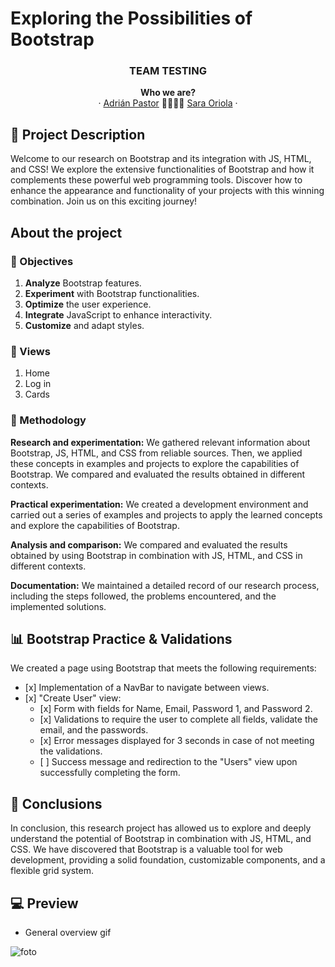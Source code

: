 <h1>Exploring the Possibilities of Bootstrap</h1>

<h3 align="center">TEAM TESTING</h3>

<p align="center">
  <a><strong>Who we are?</strong>
  <br />
  ·
  <a href="https://github.com/apl09">Adrián Pastor</a>
  🤜🏽🤛🏽
  <a href="https://github.com/saraoriola">Sara Oriola</a>
  ·
</p>

## 📝 Project Description

<p>Welcome to our research on Bootstrap and its integration with JS, HTML, and CSS! We explore the extensive functionalities of Bootstrap and how it complements these powerful web programming tools. Discover how to enhance the appearance and functionality of your projects with this winning combination. Join us on this exciting journey!</p>

## About the project

### 🎯 Objectives

<ol>
  <li><strong>Analyze</strong> Bootstrap features.</li>
  <li><strong>Experiment</strong> with Bootstrap functionalities.</li>
  <li><strong>Optimize</strong> the user experience.</li>
  <li><strong>Integrate</strong> JavaScript to enhance interactivity.</li>
  <li><strong>Customize</strong> and adapt styles.</li>
</ol>

### 📁 Views

<ol>
  <li>Home</li>
  <li>Log in</li>
  <li>Cards</li>
</ol>

### 🔬 Methodology

<strong>Research and experimentation:</strong> We gathered relevant information about Bootstrap, JS, HTML, and CSS from reliable sources. Then, we applied these concepts in examples and projects to explore the capabilities of Bootstrap. We compared and evaluated the results obtained in different contexts.

<strong>Practical experimentation:</strong> We created a development environment and carried out a series of examples and projects to apply the learned concepts and explore the capabilities of Bootstrap.

<strong>Analysis and comparison:</strong> We compared and evaluated the results obtained by using Bootstrap in combination with JS, HTML, and CSS in different contexts.

<strong>Documentation:</strong> We maintained a detailed record of our research process, including the steps followed, the problems encountered, and the implemented solutions.

## 📊 Bootstrap Practice & Validations

<p>We created a page using Bootstrap that meets the following requirements:</p>

<ul>
  <li>[x] Implementation of a NavBar to navigate between views.</li>
  <li>[x] "Create User" view:
    <ul>
      <li>[x] Form with fields for Name, Email, Password 1, and Password 2.</li>
      <li>[x] Validations to require the user to complete all fields, validate the email, and the passwords.</li>
      <li>[x] Error messages displayed for 3 seconds in case of not meeting the validations.</li>
      <li>[ ] Success message and redirection to the "Users" view upon successfully completing the form.</li>
    </ul>
  </li>
</ul>

## 🧠 Conclusions

<p>In conclusion, this research project has allowed us to explore and deeply understand the potential of Bootstrap in combination with JS, HTML, and CSS. We have discovered that Bootstrap is a valuable tool for web development, providing a solid foundation, customizable components, and a flexible grid system.</p>

## 💻 Preview 

- General overview gif

![foto](./src/assets/muestraok.gif)
